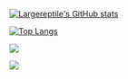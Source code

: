 [![Largereptile's GitHub stats](https://github-readme-stats.vercel.app/api?username=largereptile&theme=synthwave&&show_icons=true)](https://github.com/anuraghazra/github-readme-stats)

[![Top Langs](https://github-readme-stats.vercel.app/api/top-langs/?username=largereptile&?hide=jupyter%20notebook&theme=synthwave)](https://github.com/anuraghazra/github-readme-stats)

![](https://komarev.com/ghpvc/?username=largereptile&style=flat-square&color=blue)

![](https://hit.yhype.me/github/profile?user_id=22501149)
